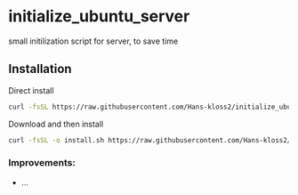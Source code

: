 # initialize_ubuntu_server
 small initilization script for server, to save time


## Installation

Direct install
```bash
curl -fsSL https://raw.githubusercontent.com/Hans-kloss2/initialize_ubuntu_server/main/install.sh | sudo bash
```

Download and then install
```bash
curl -fsSL -o install.sh https://raw.githubusercontent.com/Hans-kloss2/initialize_ubuntu_server/main/install.sh && chmod +x install.sh && sudo ./install.sh
```

### Improvements:
- ...